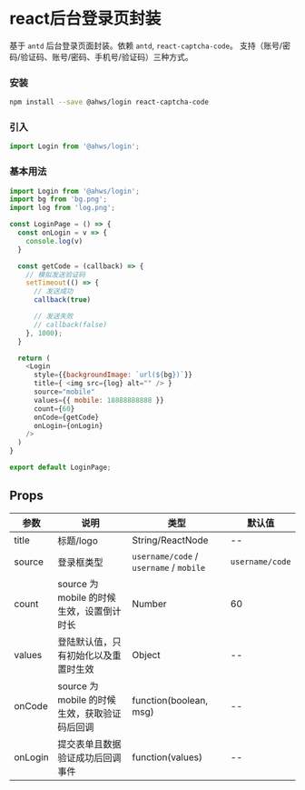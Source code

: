 react后台登录页封装
===
基于 `antd` 后台登录页面封装。依赖 `antd`, `react-captcha-code`。
支持（账号/密码/验证码、账号/密码、手机号/验证码）三种方式。

### 安装

```bash
npm install --save @ahws/login react-captcha-code
```

### 引入

```jsx
import Login from '@ahws/login';
```

### 基本用法

<!--DemoStart,bgWhite,codePen,codeSandbox--> 
```js
import Login from '@ahws/login';
import bg from 'bg.png';
import log from 'log.png';

const LoginPage = () => {
  const onLogin = v => {
    console.log(v)
  }

  const getCode = (callback) => {
    // 模拟发送验证码
    setTimeout(() => {
      // 发送成功
      callback(true)

      // 发送失败
      // callback(false)
    }, 1000);
  }

  return (
    <Login
      style={{backgroundImage: `url(${bg})`}}
      title={ <img src={log} alt="" /> }
      source="mobile"
      values={{ mobile: 18888888888 }}
      count={60}
      onCode={getCode}
      onLogin={onLogin}
    />
  )
}

export default LoginPage;
```
<!--End-->

## Props

| 参数 | 说明 | 类型 | 默认值 |
| -------- | -------- | -------- | -------- |
| title | 标题/logo | String/ReactNode | -- |
| source | 登录框类型 | `username/code` / `username` / `mobile` | `username/code` |
| count | source 为 mobile 的时候生效，设置倒计时长 | Number | 60 |
| values | 登陆默认值，只有初始化以及重置时生效 | Object | -- |
| onCode | source 为 mobile 的时候生效，获取验证码后回调 | function(boolean, msg) | -- |
| onLogin | 提交表单且数据验证成功后回调事件 | function(values) | -- |


